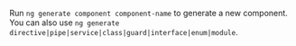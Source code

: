 Run `ng generate component component-name` to generate a new component. You can also use `ng generate directive|pipe|service|class|guard|interface|enum|module`.
